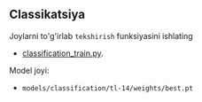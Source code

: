 ## Classikatsiya

Joylarni to'g'irlab `tekshirish` funksiyasini ishlating 
- [classification_train.py](scripts%2Fclassification_train.py).

Model joyi:
- `models/classification/tl-14/weights/best.pt`